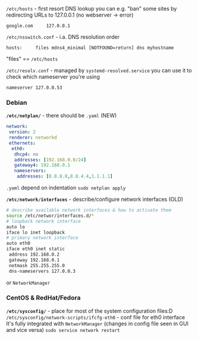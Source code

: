 `/etc/hosts` - first resort DNS lookup
	you can e.g. "ban" some sites by redirecting URLs to 127.0.0.1 (no webserver -> error)
```
google.com     127.0.0.1
```

`/etc/nsswitch.conf` - i.a. DNS resolution order
```
hosts:     files mdns4_minimal [NOTFOUND=return] dns myhostname
```
"files" == `/etc/hosts`

`/etc/resolv.conf` - managed by `systemd-resolved.service`
	you can use it to check which nameserver you're using
```
nameserver 127.0.0.53
```


### Debian
**`/etc/netplan/`** - there should be `.yaml`   (NEW)
``` yaml
network:
 version: 2
 renderer: networkd
 ethernets:
  eth0:
   dhcp4: no
   addresses: [192.168.0.0/24]
   gateway4: 192.168.0.1
   nameservers:
    addresses: [8.8.8.8,8.8.4.4,1.1.1.1]
```
`.yaml` depend on indentation
`sudo netplan apply`

**`/etc/network/interfaces`** - describe/configure network interfaces  (OLD)
``` bash
# describe available network interfaces & how to activate them
source /etc/networ/interfaces.d/*   
# loopback network interface
auto lo
iface lo inet loopback
# primary network interface
auto eth0
iface eth0 inet static
 address 192.168.0.2
 gateway 192.168.0.1
 netmask 255.255.255.0
 dns-nameservers 127.0.0.3
```

or `NetworkManager`


### CentOS & RedHat/Fedora
**`/etc/sysconfig/`** - place for most of the system configuration files:D
`/etc/sysconfig/network-scripts/ifcfg-eth0` - conf file for eth0 interface
	It's fully integrated with `NetworkManager` (changes in config file seen in GUI and vice versa)
`sudo service network restart`